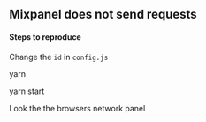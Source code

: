 ## Mixpanel does not send requests

#### Steps to reproduce
Change the `id` in `config.js`

yarn

yarn start

Look the the browsers network panel
